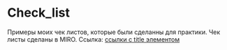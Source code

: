 # Check_list
Примеры моих чек листов, которые были сделанны для практики.
Чек листы сделаны в MIRO. 
Ссылка:
[ссылки с title элементом](https://miro.com/welcomeonboard/WUNUbFVySDVtYWFhT3JrWTZHYVNJc0c0SUJFS3o3SHdJRHZTR09SWlVUNnQ2UFUyTHJoTmxpMjYxSFRraGIya3wzNDU4NzY0NTQ0NDQzMDgyNzA1fDI=?share_link_id=459639089773 "title")

